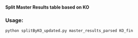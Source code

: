 #### Split Master Results table based on KO

### Usage:
```
python splitByKO_updated.py master_results_parsed KO_fin
```

